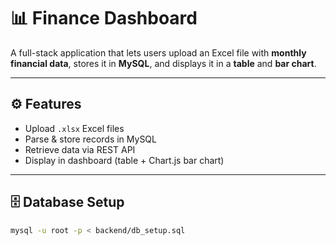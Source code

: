 # 📊 Finance Dashboard

A full-stack application that lets users upload an Excel file with **monthly financial data**, stores it in **MySQL**, and displays it in a **table** and **bar chart**.

---

## ⚙️ Features
- Upload `.xlsx` Excel files
- Parse & store records in MySQL
- Retrieve data via REST API
- Display in dashboard (table + Chart.js bar chart)

---

## 🗄️ Database Setup
```bash
mysql -u root -p < backend/db_setup.sql
